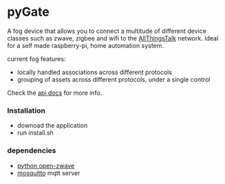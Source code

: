 pyGate
======
A fog device that allows you to connect a multitude of different device classes such as zwave, zigbee and wifi to the [AllThingsTalk](https://maker.smartliving.io/) network.
Ideal for a self made raspberry-pi, home automation system.

current fog features:
- locally handled associations across different protocols
- grouping of assets across different protocols, under a single control


Check the [api docs](https://github.com/allthingstalk/rpi-python-gateway-client/blob/master/library.md) for more info.


### Installation
- downoad the application
- run install.sh


### dependencies
- [python open-zwave](https://github.com/OpenZWave/python-openzwave)
- [mosquitto](http://mosquitto.org/) mqtt server


